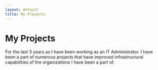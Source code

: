 ```yaml
---
layout: default
title: My Projects
---
```


# My Projects
For the last 3 years as I have been working as an IT Administrator. I have been a part of numerous projects that have improved infrastructural capabilities of the organizations I have been a part of.
